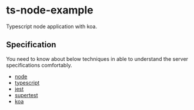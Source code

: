 # ts-node-example
Typescript node application with koa.

## Specification
You need to know about below techniques in able to understand the server specifications comfortably.
* [node](https://nodejs.org)
* [typescript](typescriptlang.org)
* [jest](https://jestjs.io)
* [supertest](https://github.com/visionmedia/supertest)
* [koa](https://koajs.com/)
